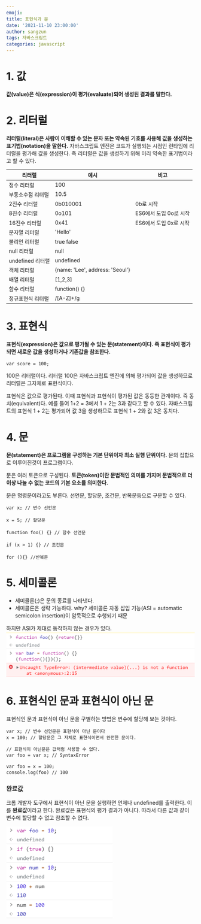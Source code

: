 ```yaml
---
emoji: 
title: 표현식과 문
date: '2021-11-10 23:00:00'
author: sangzun
tags: 자바스크립트
categories: javascript
---
```


# 1. 값
**값(value)은 식(expression)이 평가(evaluate)되어 생성된 결과를 말한다.**

# 2. 리터럴

**리터럴(literal)은  사람이 이해할 수 있는 문자 또는 약속된 기호를 사용해 값을 생성하는 표기법(notation)을 말한다.**
자바스크립트 엔진은 코드가 실행되는 시점인 런타임에 리터럴을 평가해 값을 생성한다. 즉 리터럴은 값을 생성하기 위해 미리 약속한 표기법이라고 할 수 있다.

|리터럴|예시|비고|
|------|---|---|
|정수 리터럴|100||
|부동소수점 리터럴|10.5||
|2진수 리터럴|0b010001|0b로 시작|
|8진수 리터럴|0o101|ES6에서 도입 0o로 시작|
|16진수 리터럴|0x41|ES6에서 도입 0x로 시작|
|문자열 리터럴|'Hello'||
|불리언 리터럴|true false||
|null 리터럴|null||
|undefined 리터럴|undefined||
|객체 리터럴|{name: 'Lee', address: 'Seoul'}||
|배열 리터럴|[1,2,3]||
|함수 리터럴|function() {}||
|정규표현식 리터럴|/[A-Z]+/g||

# 3. 표현식
**표현식(expression)은 값으로 평가될 수 있는 문(statement)이다. 즉 표현식이 평가되면 새로운 값을 생성하거나 기존값을 참조한다.**

```
var score = 100;
```
100은 리터럴이다. 리터럴 100은 자바스크립트 엔진에 의해 평가되어 값을 생성하므로 리터럴은 그자체로 표현식이다.

표현식은 값으로 평가된다. 이때 표현식과 표현식이 평가된 값은 동등한 관계이다. 즉 동치(equivalent)다. 예를 들어 1+2 = 3에서 1 + 2는 3과 같다고 할 수 있다.
자바스크립트의 표현식 1 + 2는 평가되어 값 3을 생성하므로 표현식 1 + 2와 값 3은 동치다.

# 4. 문

**문(statement)은 프로그램을 구성하는 기본 단위이자 최소 실행 단위이다.** 문의 집합으로 이루어진것이 프로그램이다.

문은 여러 토큰으로 구성된다. **토큰(token)이란 문법적인 의미를 가지며 문법적으로 더 이상 나눌 수 없는 코드의 기본 요소를 의미한다.**

문은 명령문이라고도 부른다. 선언문, 할당문, 조건문, 반복문등으로 구분할 수 있다.

```
var x; // 변수 선언문

x = 5; // 할당문

function foo() {} // 함수 선언문

if (x > 1) {} // 조건문

for (){} //반복문
```

# 5. 세미콜론
- 세미콜론(;)은 문의 종료를 나타낸다.
- 세미콜론은 생략 가능하다. why? 세미콜론 자동 삽입 기능(ASI = automatic semicolon insertion)이 암묵적으로 수행되기 때문

하지만 ASI가 제대로 동작하지 않는 경우가 있다.
![ASI](/ASI.png)
# 6. 표현식인 문과 표현식이 아닌 문

표현식인 문과 표현식이 아닌 문을 구별하는 방법은 변수에 할당해 보는 것이다.

```
var x; // 변수 선언문은 표현식이 아닌 문이다
x = 100; // 할당문은 그 자체로 표현식이면서 완전한 문이다.
```

```
// 표현식이 아닌문은 값처럼 사용할 수 없다.
var foo = var x; // SyntaxError
```

```
var foo = x = 100;
console.log(foo) // 100
```

### 완료값
크롬 개발자 도구에서 표현식이 아닌 문을 실행하면 언제나 undefined를 출력한다. 이를 **완료값**이라고 한다. 완료값은 표현식의 평가 결과가 아니다. 따라서 다른 값과 같이 변수에 할당할 수 없고 참조할 수 없다.

![완료값](/completevalue.png)

